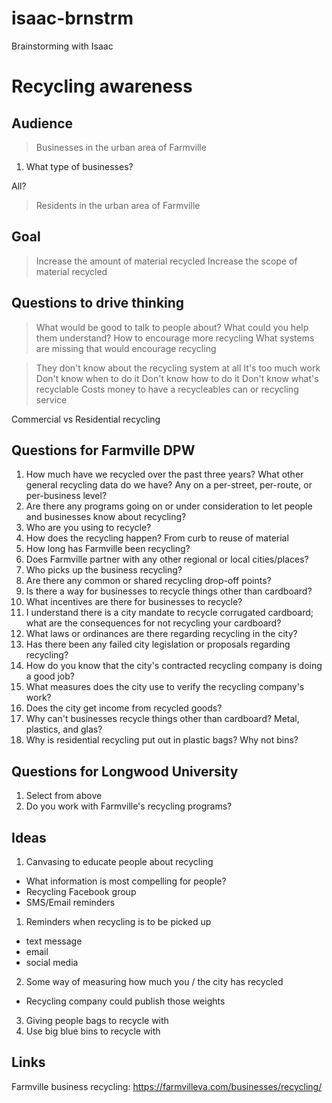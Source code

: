 # isaac-brnstrm

Brainstorming with Isaac

# Recycling awareness

## Audience

> Businesses in the urban area of Farmville

1. What type of businesses?

All?

> Residents in the urban area of Farmville

## Goal

> Increase the amount of material recycled
> Increase the scope of material recycled

## Questions to drive thinking

> What would be good to talk to people about?
> What could you help them understand?
> How to encourage more recycling
> What systems are missing that would encourage recycling

> They don't know about the recycling system at all
> It's too much work
> Don't know when to do it
> Don't know how to do it
> Don't know what's recyclable
> Costs money to have a recycleables can or recycling service

Commercial vs Residential recycling

## Questions for Farmville DPW

1. How much have we recycled over the past three years? What other general recycling data do we have? Any on a per-street, per-route, or per-business level?
2. Are there any programs going on or under consideration to let people and businesses know about recycling?
3. Who are you using to recycle?
4. How does the recycling happen? From curb to reuse of material
5. How long has Farmville been recycling?
6. Does Farmville partner with any other regional or local cities/places?
7. Who picks up the business recycling?
8. Are there any common or shared recycling drop-off points?
9. Is there a way for businesses to recycle things other than cardboard?
10. What incentives are there for businesses to recycle?
11. I understand there is a city mandate to recycle corrugated cardboard; what are the consequences for not recycling your cardboard?
12. What laws or ordinances are there regarding recycling in the city?
13. Has there been any failed city legislation or proposals regarding recycling?
14. How do you know that the city's contracted recycling company is doing a good job?
15. What measures does the city use to verify the recycling company's work?
16. Does the city get income from recycled goods?
17. Why can't businesses recycle things other than cardboard? Metal, plastics, and glas?
18. Why is residential recycling put out in plastic bags? Why not bins?

## Questions for Longwood University

1. Select from above
2. Do you work with Farmville's recycling programs?

## Ideas

1. Canvasing to educate people about recycling

- What information is most compelling for people?
- Recycling Facebook group
- SMS/Email reminders

1. Reminders when recycling is to be picked up

- text message
- email
- social media

2. Some way of measuring how much you / the city has recycled

- Recycling company could publish those weights

3. Giving people bags to recycle with
4. Use big blue bins to recycle with

## Links

Farmville business recycling: https://farmvilleva.com/businesses/recycling/
